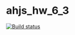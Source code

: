 # ahjs_hw_6_3

[![Build status](https://ci.appveyor.com/api/projects/status/091qvcww7vf4w4x9?svg=true)](https://ci.appveyor.com/project/ShulaevIvan/ahj-hw-6-3)